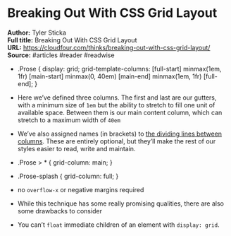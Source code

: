 # Breaking Out With CSS Grid Layout

**Author:** Tyler Sticka  
**Full title:** Breaking Out With CSS Grid Layout  
**URL:** https://cloudfour.com/thinks/breaking-out-with-css-grid-layout/  
**Source:** #articles #reader #readwise

- .Prose { display: grid; grid-template-columns: [full-start] minmax(1em, 1fr) [main-start] minmax(0, 40em) [main-end] minmax(1em, 1fr) [full-end]; } 
   
- Here we’ve defined three columns. The first and last are our gutters, with a minimum size of `1em` but the ability to stretch to fill one unit of available space. Between them is our main content column, which can stretch to a maximum width of `40em` 
   
- We’ve also assigned names (in brackets) to [the dividing lines between columns](https://developer.mozilla.org/en-US/docs/Web/CSS/CSS_Grid_Layout/Layout_using_Named_Grid_Lines). These are entirely optional, but they’ll make the rest of our styles easier to read, write and maintain. 
   
- .Prose > * { grid-column: main; } 
   
- .Prose-splash { grid-column: full; } 
   
- no `overflow-x` or negative margins required 
   
- While this technique has some really promising qualities, there are also some drawbacks to consider 
   
- You can’t `float` immediate children of an element with `display: grid`. 
   
